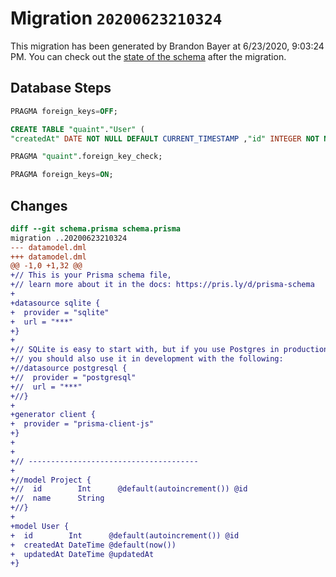 # Migration `20200623210324`

This migration has been generated by Brandon Bayer at 6/23/2020, 9:03:24 PM.
You can check out the [state of the schema](./schema.prisma) after the migration.

## Database Steps

```sql
PRAGMA foreign_keys=OFF;

CREATE TABLE "quaint"."User" (
"createdAt" DATE NOT NULL DEFAULT CURRENT_TIMESTAMP ,"id" INTEGER NOT NULL  PRIMARY KEY AUTOINCREMENT,"updatedAt" DATE NOT NULL  )

PRAGMA "quaint".foreign_key_check;

PRAGMA foreign_keys=ON;
```

## Changes

```diff
diff --git schema.prisma schema.prisma
migration ..20200623210324
--- datamodel.dml
+++ datamodel.dml
@@ -1,0 +1,32 @@
+// This is your Prisma schema file,
+// learn more about it in the docs: https://pris.ly/d/prisma-schema
+
+datasource sqlite {
+  provider = "sqlite"
+  url = "***"
+}
+
+// SQLite is easy to start with, but if you use Postgres in production
+// you should also use it in development with the following:
+//datasource postgresql {
+//  provider = "postgresql"
+//  url = "***"
+//}
+
+generator client {
+  provider = "prisma-client-js"
+}
+
+
+// --------------------------------------
+
+//model Project {
+//  id        Int      @default(autoincrement()) @id
+//  name      String
+//}
+
+model User {
+  id        Int      @default(autoincrement()) @id
+  createdAt DateTime @default(now())
+  updatedAt DateTime @updatedAt
+}
```


